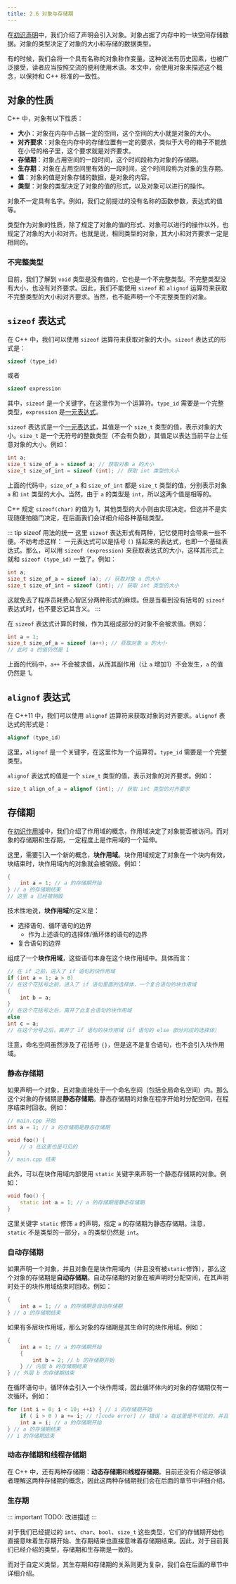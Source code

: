 ```yaml
---
title: 2.6 对象与存储期
---
```


在[初识声明](./declaration.md)中，我们介绍了声明会引入对象。对象占据了内存中的一块空间存储数据。对象的类型决定了对象的大小和存储的数据类型。

有的时候，我们会将一个具有名称的对象称作变量。这种说法有历史因素，也被广泛接受，读者应当按照交流的便利使用术语。本文中，会使用对象来描述这个概念，以保持和 C++ 标准的一致性。

## 对象的性质

C++ 中，对象有以下性质：

- **大小**：对象在内存中占据一定的空间，这个空间的大小就是对象的大小。
- **对齐要求**：对象在内存中的存储位置有一定的要求，类似于大号的箱子不能放在小号的格子里，这个要求就是对齐要求。
- **存储期**：对象占用空间的一段时间，这个时间段称为对象的存储期。
- **生存期**：对象在占用空间里有效的一段时间，这个时间段称为对象的生存期。
- **值**：对象的值是对象存储的数据，是对象的内容。
- **类型**：对象的类型决定了对象的值的形式，以及对象可以进行的操作。

对象不一定具有名字。例如，我们之前提过的没有名称的函数参数，表达式的值等。

类型作为对象的性质，除了规定了对象的值的形式、对象可以进行的操作以外，也规定了对象的大小和对齐。也就是说，相同类型的对象，其大小和对齐要求一定是相同的。

### 不完整类型

目前，我们了解到 `void` 类型是没有值的，它也是一个不完整类型。不完整类型没有大小，也没有对齐要求。因此，我们不能使用 `sizeof` 和 `alignof` 运算符来获取不完整类型的大小和对齐要求。当然，也不能声明一个不完整类型的对象。

## `sizeof` 表达式

在 C++ 中，我们可以使用 `sizeof` 运算符来获取对象的大小。`sizeof` 表达式的形式是：

```cpp
sizeof (type_id)
```
或者
```cpp
sizeof expression
```
其中，`sizeof` 是一个关键字，在这里作为一个运算符。`type_id` 需要是一个完整类型，`expression` 是[一元表达式](./expression.md#一元表达式)。

`sizeof` 表达式是一个[一元表达式](./expression.md#一元表达式)，其值是一个 `size_t` 类型的值，表示对象的大小。`size_t` 是一个无符号的整数类型（不会有负数），其值足以表达当前平台上任意对象的大小。例如：

```cpp
int a;
size_t size_of_a = sizeof a; // 获取对象 a 的大小
size_t size_of_int = sizeof (int); // 获取 int 类型的大小
```

上面的代码中，`size_of_a` 和 `size_of_int` 都是 `size_t` 类型的值，分别表示对象 `a` 和 `int` 类型的大小。当然，由于 `a` 的类型是 `int`，所以这两个值是相等的。

C++ 规定 `sizeof(char)` 的值为 1，其他类型的大小则由实现决定。但这并不是实现随便拍脑门决定，在后面我们会详细介绍各种基础类型。

::: tip sizeof 用法的统一
这里 `sizeof` 表达形式有两种，记忆使用时会带来一些不便。不妨考虑这样：
一元表达式可以是括号 `()` 括起来的表达式，也即一个基础表达式。那么，可以用 `sizeof (expression)` 来获取表达式的大小，这样其形式上就和 `sizeof (type_id)` 一致了。例如：
```cpp
int a;
size_t size_of_a = sizeof (a); // 获取对象 a 的大小
size_t size_of_int = sizeof (int); // 获取 int 类型的大小
```
这就免去了程序员耗费心智区分两种形式的麻烦。但是当看到没有括号的 `sizeof` 表达式时，也不要忘记其含义。
:::

在 `sizeof` 表达式计算的时候，作为其组成部分的对象不会被求值。例如：

```cpp
int a = 1;
size_t size_of_a = sizeof (a++); // 获取对象 a 的大小
// 此时 a 的值仍然是 1
```

上面的代码中，`a++` 不会被求值，从而其副作用（让 `a` 增加1）不会发生，`a` 的值仍然是 1。

## `alignof` 表达式

在 C++11 中，我们可以使用 `alignof` 运算符来获取对象的对齐要求。`alignof` 表达式的形式是：

```cpp
alignof (type_id)
```

这里，`alignof` 是一个关键字，在这里作为一个运算符。`type_id` 需要是一个完整类型。

`alignof` 表达式的值是一个 `size_t` 类型的值，表示对象的对齐要求。例如：

```cpp
size_t align_of_a = alignof (int); // 获取 int 类型的对齐要求
```

## 存储期

在[初识作用域](./scope.md)中，我们介绍了作用域的概念，作用域决定了对象能否被访问。而对象的存储期和生存期，一定程度上是作用域的一个延伸。

这里，需要引入一个新的概念，**块作用域**。块作用域规定了对象在一个块内有效，块结束时，块作用域内的对象就会被销毁。例如：

```cpp
{
    int a = 1; // a 的存储期开始
} // a 的存储期结束
// 这里 a 已经被销毁
```

技术性地说，**块作用域**的定义是：

- 选择语句、循环语句的边界
  - 作为上述语句的选择体/循环体的语句的边界
- 复合语句的边界

组成了一个**块作用域**，这些语句本身在这个块作用域中。具体而言：

```cpp
// 在 if 之前，进入了 if 语句的块作用域
if (int a = 1; a > 0) 
// 在这个花括号之前，进入了 if 语句里面的选择体，一个复合语句的块作用域
{
    int b = a;
}
// 在这个花括号之后，离开了此复合语句的块作用域
else 
int c = a;
// 在这个分号之后，离开了 if 语句的块作用域（if 语句的 else 部分对应的选择体）
```

注意，命名空间虽然涉及了花括号 `{}`，但是这不是复合语句，也不会引入块作用域。

### 静态存储期

如果声明一个对象，且对象直接处于一个命名空间（包括全局命名空间）内。那么这个对象的存储期是**静态存储期**。静态存储期的对象在程序开始时分配空间，在程序结束时回收。例如：

```cpp
// main.cpp 开始
int a = 1; // a 的存储期是静态存储期

void foo() {
    // a 在这里也是可见的
}
// main.cpp 结束
```

此外，可以在块作用域内部使用 `static` 关键字来声明一个静态存储期的对象。例如：

```cpp
void foo() {
    static int a = 1; // a 的存储期是静态存储期
}
```

这里关键字 `static` 修饰 `a` 的声明，指定 `a` 的存储期为静态存储期。注意， `static` 不是类型的一部分，`a` 的类型仍然是 `int`。

### 自动存储期

如果声明一个对象，并且对象在是块作用域内（并且没有被`static`修饰），那么这个对象的存储期是**自动存储期**。自动存储期的对象在被声明时分配空间，在其声明时处于的块作用域结束时回收。例如：

```cpp
{
    int a = 1; // a 的存储期是自动存储期
} // a 的存储期结束
```

如果有多层块作用域，那么对象的存储期是其生命时的块作用域。例如：

```cpp
{
    int a = 1; // a 的存储期开始
    {
        int b = 2; // b 的存储期开始
    } // 内层 b 的存储期结束
} // 外层 b 的存储期结束
```

在循环语句中，循环体会引入一个块作用域，因此循环体内的对象的存储期仅有一次循环。例如：

```cpp
for (int i = 0; i < 10; ++i) { // i 的存储期开始
    if ( i > 0 ) a += i; // ![code error] // 错误：a 在这里是不可见的，并且上个循环中的 a 存储期已经结束，这个循环 a 的存储期还没有开始
    int a = i; // a 的存储期开始
} // a 的存储期结束
// i 的存储期结束
```

### 动态存储期和线程存储期

在 C++ 中，还有两种存储期：**动态存储期**和**线程存储期**。目前还没有介绍足够读者理解这两种存储期的概念，因此这两种存储期我们会在后面的章节中详细介绍。

### 生存期

::: important TODO: 改进描述
:::

对于我们已经提过的 `int`、`char`、`bool`、`size_t` 这些类型，它们的存储期开始也直接意味着生存期开始、生存期结束也直接意味着存储期结束。因此，对于目前我们已经介绍的类型，存储期和生存期是一致的。

而对于自定义类型，其生存期和存储期的关系则更为复杂，我们会在后面的章节中详细介绍。
